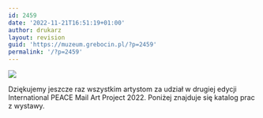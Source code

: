 ```yaml
---
id: 2459
date: '2022-11-21T16:51:19+01:00'
author: drukarz
layout: revision
guid: 'https://muzeum.grebocin.pl/?p=2459'
permalink: '/?p=2459'
---
```


![](http://muzeum.grebocin.pl/wp-content/uploads/2022/09/307276553_582037273709511_3494446017300332743_n.jpg)

Dziękujemy jeszcze raz wszystkim artystom za udział w drugiej edycji International PEACE Mail Art Project 2022. Poniżej znajduje się katalog prac z wystawy.